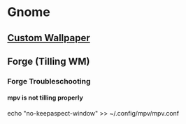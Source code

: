 # Gnome

## [Custom Wallpaper](https://www.debugpoint.com/custom-light-dark-wallpaper-gnome/)

## Forge (Tilling WM)

### Forge Troubleschooting

#### mpv is not tilling properly

echo "no-keepaspect-window" >> ~/.config/mpv/mpv.conf
